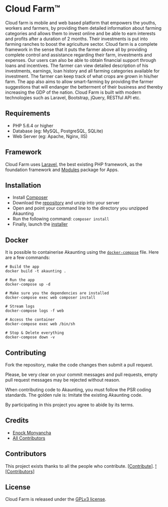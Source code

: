 ﻿# Cloud Farm™

Cloud farm is mobile and web based platform that empowers the youths, workers and farmers, by providing them detailed information about farming categories and allows them to invest online and be able to earn interests and profits after a duration of 2 months. Their investments is put into farming ranches to boost the agriculture sector. Cloud farm is a complete framework in the sense that it puts the farmer above all by providing complete control and assistance regarding their farm, investments and expenses. Our users can also be able to obtain financial support through loans and incentives. The farmer can view detailed description of his investments, earnings, loan history and all farming categories available for investment. The farmer can keep track of what crops are grown in his/her farm. The app also aims to allow smart-farming by providing the farmer suggestions that will endanger the betterment of their business and thereby increasing the GDP of the nation.
Cloud Farm is built with modern technologies such as Laravel, Bootstrap, jQuery, RESTful API etc.

## Requirements

* PHP 5.6.4 or higher
* Database (eg: MySQL, PostgreSQL, SQLite)
* Web Server (eg: Apache, Nginx, IIS)

## Framework

Cloud Farm uses [Laravel](http://laravel.com), the best existing PHP framework, as the foundation framework and [Modules](https://nwidart.com/laravel-modules) package for Apps.

## Installation

  * Install [Composer](https://getcomposer.org/download)
  * Download the [repository](https://github.com/Monyancha/Cloud-Farm.git) and unzip into your server
  * Open and point your command line to the directory you unzipped Akaunting
  * Run the following command: `composer install`
  * Finally, launch the [installer](https://akaunting.com/docs/installation)

## Docker

It is possible to containerise Akaunting using the [`docker-compose`](docker-compose.yml) file. Here are a few commands:

```
# Build the app
docker build -t akaunting .

# Run the app
docker-compose up -d

# Make sure you the dependencies are installed
docker-compose exec web composer install

# Stream logs
docker-compose logs -f web

# Access the container
docker-compose exec web /bin/sh

# Stop & Delete everything
docker-compose down -v
```

## Contributing

Fork the repository, make the code changes then submit a pull request.

Please, be very clear on your commit messages and pull requests, empty pull request messages may be rejected without reason.

When contributing code to Akaunting, you must follow the PSR coding standards. The golden rule is: Imitate the existing Akaunting code.

By participating in this project you agree to abide by its terms.

## Credits

- [Enock Monyancha](https://github.com/Monyancha)
- [All Contributors](../../contributors)

## Contributors

This project exists thanks to all the people who contribute. [[Contribute](CONTRIBUTING.md)].
[![Contributors]](../../contributors)

## License

Cloud Farm is released under the [GPLv3 license](LICENSE.txt).
